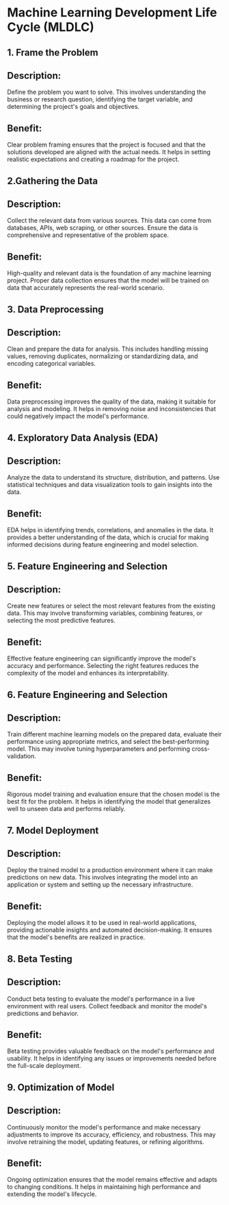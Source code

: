 
# Machine Learning Development Life Cycle (MLDLC)

## 1. Frame the Problem
## Description: 
Define the problem you want to solve. This involves understanding the business or research question, identifying the target variable, and determining the project's goals and objectives.
## Benefit: 
Clear problem framing ensures that the project is focused and that the solutions developed are aligned with the actual needs. It helps in setting realistic expectations and creating a roadmap for the project.

## 2.Gathering the Data
## Description: 
Collect the relevant data from various sources. This data can come from databases, APIs, web scraping, or other sources. Ensure the data is comprehensive and representative of the problem space.
## Benefit: 
High-quality and relevant data is the foundation of any machine learning project. Proper data collection ensures that the model will be trained on data that accurately represents the real-world scenario.

## 3. Data Preprocessing
## Description: 
Clean and prepare the data for analysis. This includes handling missing values, removing duplicates, normalizing or standardizing data, and encoding categorical variables.
## Benefit: 
Data preprocessing improves the quality of the data, making it suitable for analysis and modeling. It helps in removing noise and inconsistencies that could negatively impact the model's performance.

## 4. Exploratory Data Analysis (EDA)
## Description: 
Analyze the data to understand its structure, distribution, and patterns. Use statistical techniques and data visualization tools to gain insights into the data.
## Benefit: 
EDA helps in identifying trends, correlations, and anomalies in the data. It provides a better understanding of the data, which is crucial for making informed decisions during feature engineering and model selection.

## 5. Feature Engineering and Selection
## Description: 
Create new features or select the most relevant features from the existing data. This may involve transforming variables, combining features, or selecting the most predictive features.
## Benefit:
Effective feature engineering can significantly improve the model's accuracy and performance. Selecting the right features reduces the complexity of the model and enhances its interpretability.

## 6. Feature Engineering and Selection

## Description: 
Train different machine learning models on the prepared data, evaluate their performance using appropriate metrics, and select the best-performing model. This may involve tuning hyperparameters and performing cross-validation.
## Benefit:
Rigorous model training and evaluation ensure that the chosen model is the best fit for the problem. It helps in identifying the model that generalizes well to unseen data and performs reliably.

## 7. Model Deployment
## Description: 
Deploy the trained model to a production environment where it can make predictions on new data. This involves integrating the model into an application or system and setting up the necessary infrastructure.
## Benefit:
 Deploying the model allows it to be used in real-world applications, providing actionable insights and automated decision-making. It ensures that the model's benefits are realized in practice.

## 8. Beta Testing 
## Description: 
Conduct beta testing to evaluate the model's performance in a live environment with real users. Collect feedback and monitor the model's predictions and behavior.
## Benefit:
 Beta testing provides valuable feedback on the model's performance and usability. It helps in identifying any issues or improvements needed before the full-scale deployment.

## 9. Optimization of Model
## Description: 
Continuously monitor the model's performance and make necessary adjustments to improve its accuracy, efficiency, and robustness. This may involve retraining the model, updating features, or refining algorithms.
## Benefit:
Ongoing optimization ensures that the model remains effective and adapts to changing conditions. It helps in maintaining high performance and extending the model's lifecycle.
